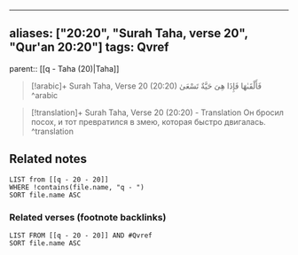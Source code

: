 
---
aliases: ["20:20", "Surah Taha, verse 20", "Qur'an 20:20"]
tags: Qvref
---

parent:: [[q - Taha (20)|Taha]]

> [!arabic]+ Surah Taha, Verse 20 (20:20)
> <span class="quran-arabic">فَأَلْقَىٰهَا فَإِذَا هِىَ حَيَّةٌ تَسْعَىٰ</span>
^arabic

> [!translation]+ Surah Taha, Verse 20 (20:20) - Translation
> Он бросил посох, и тот превратился в змею, которая быстро двигалась.
^translation



## Related notes
```dataview
LIST from [[q - 20 - 20]]
WHERE !contains(file.name, "q - ")
SORT file.name ASC
```

### Related verses (footnote backlinks)
```dataview
LIST FROM [[q - 20 - 20]] AND #Qvref
SORT file.name ASC
```

